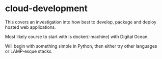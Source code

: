 # cloud-development

This covers an investigation into how best to develop, package and deploy hosted web applications.

Most likely course to start with is docker(-machine) with Digital Ocean.

Will begin with something simple in Python, then either try other languages or LAMP-esque stacks.
